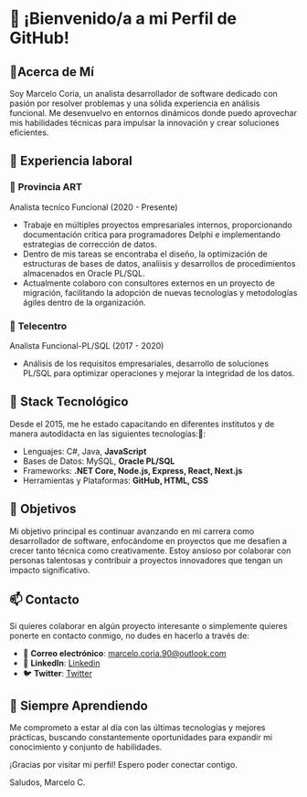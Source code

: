 
# 👋 ¡Bienvenido/a a mi Perfil de GitHub!

## 🚀Acerca de Mí

Soy Marcelo Coria, un analista desarrollador de software dedicado con pasión por resolver problemas y una sólida experiencia en análisis funcional. Me desenvuelvo en entornos dinámicos donde puedo aprovechar mis habilidades técnicas para impulsar la innovación y crear soluciones eficientes. 


## 💼 Experiencia laboral

### 🏢 **Provincia ART**
Analista tecníco Funcional 
(2020 - Presente)

- Trabaje en múltiples proyectos empresariales internos, proporcionando documentación crítica para programadores Delphi e implementando estrategias de corrección de datos.
- Dentro de mis tareas se encontraba el diseño, la optimización de estructuras de bases de datos, analiisis y desarrollos de procedimientos almacenados en Oracle PL/SQL.
- Actualmente colaboro con consultores externos en un proyecto de migración, facilitando la adopción de nuevas tecnologías y metodologías ágiles dentro de la organización.

### 🏢 **Telecentro**
Analista Funcional-PL/SQL
(2017 - 2020)

- Análisis de los requisitos empresariales, desarrollo de soluciones PL/SQL para optimizar operaciones y mejorar la integridad de los datos.

## 🚀 Stack Tecnológico
Desde el 2015, me he estado capacitando en diferentes institutos y de manera autodidacta en las siguientes tecnologías:🌱:

- Lenguajes: C#, Java, **JavaScript**
- Bases de Datos: MySQL, **Oracle PL/SQL**
- Frameworks: **.NET Core, Node.js, Express, React, Next.js**
- Herramientas y Plataformas: **GitHub, HTML, CSS**


## 🎯 Objetivos

Mi objetivo principal es continuar avanzando en mi carrera como desarrollador de software, enfocándome en proyectos que me desafíen a crecer tanto técnica como creativamente. Estoy ansioso por colaborar con personas talentosas y contribuir a proyectos innovadores que tengan un impacto significativo.

## 📫 Contacto

Si quieres colaborar en algún proyecto interesante o simplemente quieres ponerte en contacto conmigo, no dudes en hacerlo a través de:

- 📩 **Correo electrónico**: marcelo.coria.90@outlook.com
- 🔷 **LinkedIn**: [Linkedin](https://www.linkedin.com/in/marcelo-coria/)
- 🐦 **Twitter**: [Twitter](https://twitter.com/marceelo_coriia)

## 🌱 Siempre Aprendiendo

Me comprometo a estar al día con las últimas tecnologías y mejores prácticas, buscando constantemente oportunidades para expandir mi conocimiento y conjunto de habilidades.

¡Gracias por visitar mi perfil! Espero poder conectar contigo.

Saludos,
Marcelo C.


